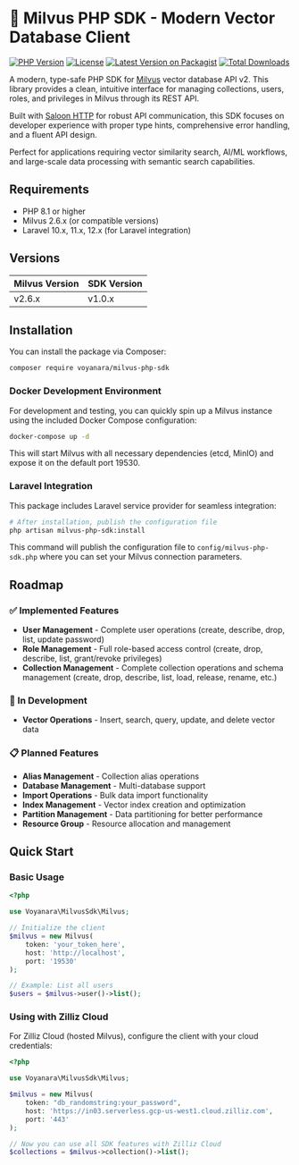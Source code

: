 # 🚀 Milvus PHP SDK - Modern Vector Database Client

[![PHP Version](https://img.shields.io/badge/PHP-%5E8.1-blue.svg)](https://php.net/)
[![License](https://img.shields.io/badge/license-MIT-green.svg)](LICENSE)
[![Latest Version on Packagist](https://img.shields.io/packagist/v/voyanara/milvus-php-sdk.svg?style=flat-square)](https://packagist.org/packages/voyanara/milvus-php-sdk)
[![Total Downloads](https://img.shields.io/packagist/dt/voyanara/milvus-php-sdk.svg?style=flat-square)](https://packagist.org/packages/voyanara/milvus-php-sdk)

A modern, type-safe PHP SDK for [Milvus](https://milvus.io/) vector database API v2. This library provides a clean, intuitive interface for managing collections, users, roles, and privileges in Milvus through its REST API.

Built with [Saloon HTTP](https://docs.saloon.dev/) for robust API communication, this SDK focuses on developer experience with proper type hints, comprehensive error handling, and a fluent API design.

Perfect for applications requiring vector similarity search, AI/ML workflows, and large-scale data processing with semantic search capabilities.

## Requirements

- PHP 8.1 or higher
- Milvus 2.6.x (or compatible versions)
- Laravel 10.x, 11.x, 12.x (for Laravel integration)

## Versions

| Milvus Version | SDK Version |
|----------------|-------------|
| v2.6.x         | v1.0.x      |

## Installation

You can install the package via Composer:

```bash
composer require voyanara/milvus-php-sdk
```

### Docker Development Environment

For development and testing, you can quickly spin up a Milvus instance using the included Docker Compose configuration:

```bash
docker-compose up -d
```

This will start Milvus with all necessary dependencies (etcd, MinIO) and expose it on the default port 19530.

### Laravel Integration

This package includes Laravel service provider for seamless integration:

```bash
# After installation, publish the configuration file
php artisan milvus-php-sdk:install
```

This command will publish the configuration file to `config/milvus-php-sdk.php` where you can set your Milvus connection parameters.

## Roadmap

### ✅ Implemented Features

- **User Management** - Complete user operations (create, describe, drop, list, update password)
- **Role Management** - Full role-based access control (create, drop, describe, list, grant/revoke privileges)
- **Collection Management** - Complete collection operations and schema management (create, drop, describe, list, load, release, rename, etc.)

### 🚧 In Development

- **Vector Operations** - Insert, search, query, update, and delete vector data

### 📋 Planned Features

- **Alias Management** - Collection alias operations  
- **Database Management** - Multi-database support
- **Import Operations** - Bulk data import functionality
- **Index Management** - Vector index creation and optimization
- **Partition Management** - Data partitioning for better performance
- **Resource Group** - Resource allocation and management

## Quick Start

### Basic Usage

```php
<?php

use Voyanara\MilvusSdk\Milvus;

// Initialize the client
$milvus = new Milvus(
    token: 'your_token_here',
    host: 'http://localhost',
    port: '19530'
);

// Example: List all users
$users = $milvus->user()->list();
```

### Using with Zilliz Cloud

For Zilliz Cloud (hosted Milvus), configure the client with your cloud credentials:

```php
<?php

use Voyanara\MilvusSdk\Milvus;

$milvus = new Milvus(
    token: "db_randomstring:your_password",
    host: 'https://in03.serverless.gcp-us-west1.cloud.zilliz.com',
    port: '443'
);

// Now you can use all SDK features with Zilliz Cloud
$collections = $milvus->collection()->list();
```